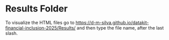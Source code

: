 # Results Folder 

To visualize the HTML files go to https://d-m-silva.github.io/datakit-financial-inclusion-2025/Results/ and then type the file name, after the last slash.
